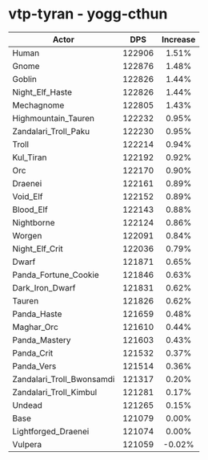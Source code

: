 # vtp-tyran - yogg-cthun
| Actor | DPS | Increase |
|---|:---:|:---:|
|Human|122906|1.51%|
|Gnome|122876|1.48%|
|Goblin|122826|1.44%|
|Night_Elf_Haste|122826|1.44%|
|Mechagnome|122805|1.43%|
|Highmountain_Tauren|122232|0.95%|
|Zandalari_Troll_Paku|122230|0.95%|
|Troll|122214|0.94%|
|Kul_Tiran|122192|0.92%|
|Orc|122170|0.90%|
|Draenei|122161|0.89%|
|Void_Elf|122152|0.89%|
|Blood_Elf|122143|0.88%|
|Nightborne|122124|0.86%|
|Worgen|122091|0.84%|
|Night_Elf_Crit|122036|0.79%|
|Dwarf|121871|0.65%|
|Panda_Fortune_Cookie|121846|0.63%|
|Dark_Iron_Dwarf|121831|0.62%|
|Tauren|121826|0.62%|
|Panda_Haste|121659|0.48%|
|Maghar_Orc|121610|0.44%|
|Panda_Mastery|121603|0.43%|
|Panda_Crit|121532|0.37%|
|Panda_Vers|121514|0.36%|
|Zandalari_Troll_Bwonsamdi|121317|0.20%|
|Zandalari_Troll_Kimbul|121281|0.17%|
|Undead|121265|0.15%|
|Base|121079|0.00%|
|Lightforged_Draenei|121074|0.00%|
|Vulpera|121059|-0.02%|
